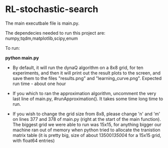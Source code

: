 # RL-stochastic-search


The main executbale file is main.py.

The dependecies needed to run this project are:
numpy,tqdm,matplotlib,scipy,enum

To run:

**python main.py**


- By default, it will run the dynaQ algorithm on a 8x8 grid, for ten experiments, and then it will print out the result plots to the screen,
  and save them to the files "results.png" and "learning_curve.png". Expected run time - about one hour

- If you which to ran the approximation algorithm, uncomment the very last line of main.py, #runApproximation().
  It takes some time long time to run.

- If you wish to change the grid size from 8x8, please change 'n' and 'm' on lines 377 and 378 of main.py (right at the start of the
  main function). 
  The biggest grid we were able to run was 15x15, for anything bigger our machine ran out of memory when python tried to 
  allocate the tranistion matrix table (it is pretty big, size of about 13500*13500*4 for a 15x15 grid, with float64 entries)
  
 
